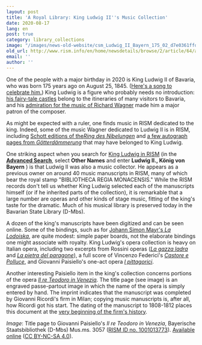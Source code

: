 ```yaml
---
layout: post
title: 'A Royal Library: King Ludwig II''s Music Collection'
date: 2020-08-17
lang: en
post: true
category: library_collections
image: "/images/news-old-website/csm_Ludwig_II_Bayern_175_02_d7e0361ffd.jpg"
old_url: http://www.rism.info/en/home/newsdetails/browse/2/article/64/a-royal-library-king-ludwig-iis-music-collection.html
email: ''
author: ''
---
```


One of the people with a major birthday in 2020 is King Ludwig II of Bavaria, who was born 175 years ago on August 25, 1845. ([Here's a song to celebrate him.](https://opac.rism.info/search?id=455037443&View=rism "Opens external link in new window")) King Ludwig is a figure who probably needs no introduction: [his fairy-tale castles](https://www.neuschwanstein.de/englisch/palace/index.htm "Opens external link in new window") belong to the itineraries of many visitors to Bavaria, and his [admiration for the music of Richard Wagner](https://www.neuschwanstein.de/englisch/ludwig/biography.htm "Opens external link in new window") made him a major patron of the composer.   
  
As might be expected with a ruler, one finds music in RISM dedicated to the king. Indeed, some of the music Wagner dedicated to Ludwig II is in RISM, including [Schott editions of the](https://opac.rism.info/search?View=rism&q=schott+wagner+ludwig+bayern "Opens external link in new window")_[Ring des Nibelungen](https://opac.rism.info/search?View=rism&q=schott+wagner+ludwig+bayern "Opens external link in new window")_ and [a few autograph pages from _Götterdämmerung_](https://opac.rism.info/search?id=1001024173&View=rism "Opens external link in new window") that may have belonged to King Ludwig.   
  
One striking aspect when you search for [King Ludwig in RISM](https://opac.rism.info/search?View=rism&q=Ludwig+II+k%C3%B6nig+bayern "Opens external link in new window") (in the [**Advanced Search**](https://opac.rism.info/advanced-search), select **Other Names** and enter **Ludwig II., König von Bayern** ) is that Ludwig II was also a music collector. He appears as a previous owner on around 40 music manuscripts in RISM, many of which bear the royal stamp "BIBLIOTHECA REGIA MONACENSIS." While the RISM records don't tell us whether King Ludwig selected each of the manuscripts himself (or if he inherited parts of the collection), it is remarkable that a large number are operas and other kinds of stage music, fitting of the king's taste for the dramatic. Much of his musical library is preserved today in the Bavarian State Library (D-Mbs).   
  
A dozen of the king's manuscripts have been digitized and can be seen online. Some of the bindings, such as for [Johann Simon Mayr's _La Lodoiska_](https://opac.rism.info/search?id=1001011794&View=rism "Opens external link in new window"), are quite modest: simple paper boards, not the elaborate bindings one might associate with royalty. King Ludwig's opera collection is heavy on Italian opera, including two excerpts from Rossini operas ([_La gazza ladra_](https://opac.rism.info/search?id=450066609&View=rism) and [_La pietra del paragone_](https://opac.rism.info/search?id=450066608&View=rism)), a full score of Vincenzo Federici's [_Castore e Polluce_](https://opac.rism.info/search?id=1001011466&View=rism "Opens external link in new window"), and Giovanni Paisiello's one-act opera [_I pittagorici_](https://opac.rism.info/search?id=450066601&View=rism "Opens external link in new window").   
  
Another interesting Paisiello item in the king's collection concerns portions of the opera [_Il re Teodoro in Venezia_](https://opac.rism.info/search?id=1001013773&View=rism "Opens external link in new window"). The title page (see image) is an engraved passe-partout image in which the name of the opera is simply entered by hand. The imprint indicates that the manuscript was completed by Giovanni Ricordi's firm in Milan; copying music manuscripts is, after all, how Ricordi got his start. The dating of the manuscript to 1808-1812 places this document at the [very beginning of the firm's history](https://www.archivioricordi.com/en/features/the-founder#/ "Opens external link in new window").   
  
  
_Image_: Title page to Giovanni Paisiello's _Il re Teodoro in Venezia_, Bayerische Staatsbibliothek (D-Mbs) Mus.ms. 3057 ([RISM ID no. 1001013773](https://opac.rism.info/search?id=1001013773&View=rism "Opens external link in new window")). [Available online](http://daten.digitale-sammlungen.de/~db/0011/bsb00115522/images "Opens external link in new window") ([CC BY-NC-SA 4.0](https://creativecommons.org/licenses/by-nc-sa/4.0/deed.en "Opens external link in new window")).

&nbsp;

&nbsp;

